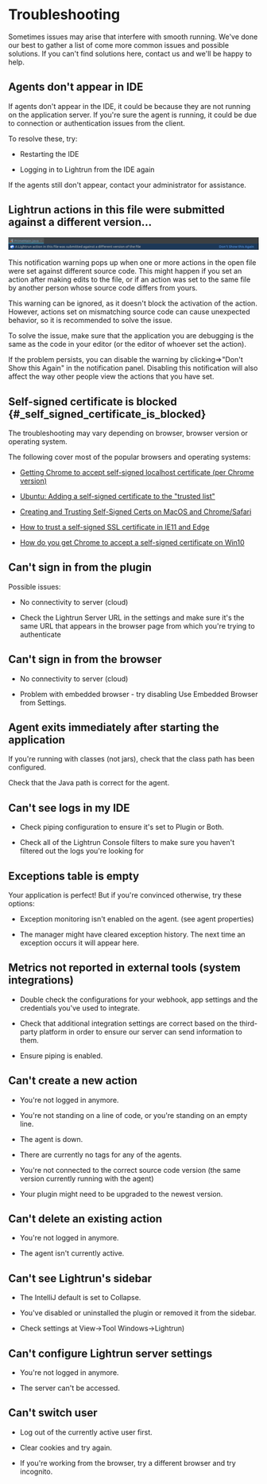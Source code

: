 # Troubleshooting 

Sometimes issues may arise that interfere with smooth running. We've done our best to gather a list of come more common issues and possible solutions. If you can't find solutions here, contact us and we'll be happy to help. 

## Agents don't appear in IDE

If agents don't appear in the IDE, it could be because they are not running on the application server. If you're sure the agent is running, it could be due to connection or authentication issues from the client.

To resolve these, try:

-   Restarting the IDE

-   Logging in to Lightrun from the IDE again

If the agents still don't appear, contact your administrator for assistance.

## Lightrun actions in this file were submitted against a different version...​


![Notification warning - \"Lightrun actions in this file were submitted against a different version...​\"](assets/images/source-version-warning-notification.png)

This notification warning pops up when one or more actions in the open file were set against different source code. This might happen if you set an action after making edits to the file, or if an action was set to the same file by another person whose source code differs from yours.

This warning can be ignored, as it doesn't block the activation of the action. However, actions set on mismatching source code can cause unexpected behavior, so it is recommended to solve the issue.

To solve the issue, make sure that the application you are debugging is the same as the code in your editor (or the editor of whoever set the action). 

If the problem persists, you can disable the warning by clicking=>"Don't Show this Again" in the notification panel. Disabling this notification will also affect the way other people view the actions that you have set.

## Self-signed certificate is blocked {#_self_signed_certificate_is_blocked}

The troubleshooting may vary depending on browser, browser version or operating system. 

The following cover most of the popular browsers and operating systems:

*  [Getting Chrome to accept self-signed localhost certificate (per
    Chrome
    version)](https://stackoverflow.com/questions/7580508/getting-chrome-to-accept-self-signed-localhost-certificate)

*  [Ubuntu: Adding a self-signed certificate to the "trusted
    list"](https://unix.stackexchange.com/questions/90450/adding-a-self-signed-certificate-to-the-trusted-list)

*  [Creating and Trusting Self-Signed Certs on MacOS and
    Chrome/Safari](https://www.andrewconnell.com/blog/updated-creating-and-trusting-self-signed-certs-on-macos-and-chrome/)

*  [How to trust a self-signed SSL certificate in IE11 and
    Edge](https://medium.com/@ali.dev/how-to-trust-any-self-signed-ssl-certificate-in-ie11-and-edge-fa7b416cac68)

*  [How do you get Chrome to accept a self-signed certificate on
    Win10](https://www.pico.net/kb/how-do-you-get-chrome-to-accept-a-self-signed-certificate)

## Can't sign in from the plugin

Possible issues: 

* No connectivity to server (cloud)

* Check the Lightrun Server URL in the settings and make sure it's the same URL that appears in the browser page from which you're trying to authenticate


## Can't sign in from the browser

* No connectivity to server (cloud)

* Problem with embedded browser - try disabling Use Embedded Browser from Settings. 

## Agent exits immediately after starting the application

If you're running with classes (not jars), check that the class path has been configured.

Check that the Java path is correct for the agent. 


## Can't see logs in my IDE

* Check piping configuration to ensure it's set to Plugin or Both.

* Check all of the Lightrun Console filters to make sure you haven't filtered out the logs you're looking for

## Exceptions table is empty

Your application is perfect! But if you're convinced otherwise, try these options:

* Exception monitoring isn't enabled on the agent. (see agent properties)

* The manager might have cleared exception history. The next time an exception occurs it will appear here.

## Metrics not reported in external tools (system integrations)

* Double check the configurations for your webhook, app settings and the credentials you've used to integrate. 

* Check that additional integration settings are correct based on the third-party platform in order to ensure our server can send information to them. 

* Ensure piping is enabled. 

## Can't create a new action

* You're not logged in anymore. 

* You're not standing on a line of code, or you're standing on an empty line. 

* The agent is down. 

* There are currently no tags for any of the agents. 

* You're not connected to the correct source code version (the same version currently running with the agent)

* Your plugin might need to be upgraded to the newest version. 

## Can't delete an existing action

* You're not logged in anymore. 

* The agent isn't currently active. 

## Can't see Lightrun's sidebar

* The IntelliJ default is set to Collapse. 

* You've disabled or uninstalled the plugin or removed it from the sidebar.

* Check settings at View->Tool Windows->Lightrun)

## Can't configure Lightrun server settings

* You're not logged in anymore. 

* The server can't be accessed. 

## Can't switch user

* Log out of the currently active user first. 

* Clear cookies and try again. 

* If you're working from the browser, try a different browser and try incognito. 

